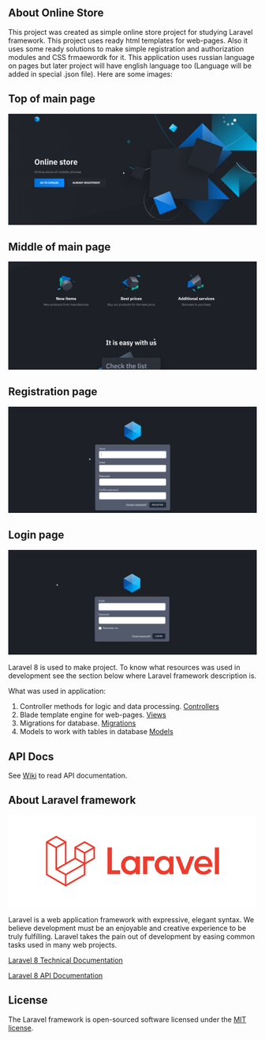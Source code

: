 ## About Online Store

This project was created as simple online store project for studying Laravel framework. This project uses ready html templates for web-pages. Also it uses some ready solutions to make simple registration and authorization modules and CSS frmaewordk for it. This application uses russian language on pages but later project will have english language too (Language will be added in special .json file). Here are some images:

## Top of main page
![Top of main page](https://github.com/Pirate1953/Online-Store/blob/master/rm_images/1.png)

## Middle of main page
![Middle of main page](https://github.com/Pirate1953/Online-Store/blob/master/rm_images/2.png)

## Registration page
![Registration page](https://github.com/Pirate1953/Online-Store/blob/master/rm_images/3.png)

## Login page
![Login page](https://github.com/Pirate1953/Online-Store/blob/master/rm_images/4.png)

Laravel 8 is used to make project. To know what resources was used in development see the section below where Laravel framework description is.

What was used in application:
1. Controller methods for logic and data processing. [Controllers](https://github.com/Pirate1953/Online-Store/tree/master/app/Http/Controllers)
2. Blade template engine for web-pages. [Views](https://github.com/Pirate1953/Online-Store/tree/master/resources/views)
3. Migrations for database. [Migrations](https://github.com/Pirate1953/Online-Store/tree/master/database/migrations)
4. Models to work with tables in database [Models](https://github.com/Pirate1953/Online-Store/tree/master/app/Models)

## API Docs

See [Wiki](https://github.com/Pirate1953/Online-Store/wiki) to read API documentation.

## About Laravel framework
![Login page](https://github.com/Pirate1953/Online-Store/blob/master/rm_images/larav_logo.png)

Laravel is a web application framework with expressive, elegant syntax. We believe development must be an enjoyable and creative experience to be truly fulfilling. Laravel takes the pain out of development by easing common tasks used in many web projects.

[Laravel 8 Technical Documentation](https://laravel.com/docs/8.x)

[Laravel 8 API Documentation](https://laravel.com/api/8.x/)

## License

The Laravel framework is open-sourced software licensed under the [MIT license](https://opensource.org/licenses/MIT).
